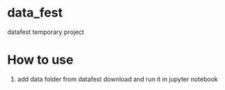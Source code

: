 # data_fest
datafest temporary project

# How to use
1. add data folder from datafest download and run it in jupyter notebook 
